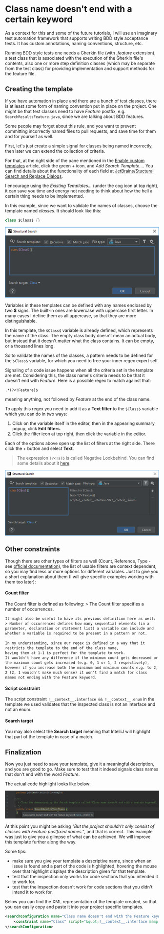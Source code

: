 # Class name doesn't end with a certain keyword

As a context for this and some of the future tutorials, I will use an imaginary test automation framework that supports writing BDD style acceptance tests. It has custom annotations, naming conventions, structure, etc.

Running BDD style tests one needs a Gherkin file (with *.feature* extension), a test class that is associated with the execution of the Gherkin file's contents,
also one or more step definition classes (which may be separate from the test class) for providing implementation and support methods for the feature file.

## Creating the template
If you have automation in place and there are a bunch of test classes, there is at least some form of naming convention put in place on the project. One might be that test classes need to have *Feature* postfix,
e.g. `SearchResultsFeature.java`, since we are talking about BDD features.

Some people may forget about this rule, and you want to prevent committing incorrectly named files to pull requests, and save time for them and for yourself as well.

First, let's just create a simple signal for classes being named incorrectly, then later we can extend the collection of criteria.

For that, at the right side of the pane mentioned in the [Enable custom templates](/picimako/intellij-inspections/wiki/Enable-custom-templates) article, click the green + icon, and *Add Search Template...*.
You can find details about the functionality of each field at [JetBrains/Stuctural Search and Replace Dialogs](https://www.jetbrains.com/help/idea/structural-search-and-replace-dialogs.html).

I encourage using the *Existing Templates...* (under the cog icon at top right), it can save you time and energy not needing to think about how the hell a certain thing needs to be implemented.

In this example, since we want to validate the names of classes, choose the template named *classes*. It should look like this:
```java
class $Class$ {}
```

![editor](images/01-Class_name_doesn't_end_with_a_certain_keyword_Editor.PNG)

Variables in these templates can be defined with any names enclosed by two **$** signs. The built-in ones are lowercase with uppercase first letter. In many cases I define them as all uppercase, so that they are more distinguishable.

In this template, the `$Class$` variable is already defined, which represents the name of the class. The empty class body doesn't mean an actual body, but instead that it doesn't matter what the class contains. It can be empty, or a thousand lines long.

So to validate the names of the classes, a pattern needs to be defined for the `$Class$` variable, for which you need to free your inner regex expert self.

Signaling of a code issue happens when all the criteria set in the template are met. Considering this, the class name's criteria needs to be that it doesn't end with *Feature*. Here is a possible regex to match against that:
```
.*(?<!Feature)$
```
meaning anything, not followed by *Feature* at the end of the class name.

To apply this regex you need to add it as a **Text filter** to the `$Class$` variable which you can do in two ways:

   1. Click on the variable itself in the editor, then in the appearing summary popup, click **Edit filters**.
   2. Click the filter icon at top right, then click the variable in the editor.

Each of the options above open up the list of filters at the right side. There click the + button and select **Text**.

> The expression `(?<!a)b` is called Negative Lookbehind. You can find some details about it [here](https://www.regular-expressions.info/lookaround.html).

![edit variables](images/01-Class_name_doesn't_end_with_a_certain_keyword_Edit_variables.PNG)

## Other constraints

Though there are other types of filters as well (Count, Reference, Type - see [official documentation](https://www.jetbrains.com/help/idea/search-templates.html#ssr_filters)), the list of usable filters are context dependent,
so you may find less or more options for different variables. Just to give you a short explanation about them (I will give specific examples working with them too later):

#### Count filter
The Count filter is defined as following:
    > The Count filter specifies a number of occurrences.

    It might also be useful to have its previous definition here as well:
    > Number of occurrences defines how many sequential elements (in a parameter, declaration or statement list) a variable can include and whether a variable is required to be present in a pattern or not.

    In my understanding, since our regex is defined in a way that it restricts the template to the end of the class name,
    having them at 1-1 is perfect for the template to work.
    It wouldn't have any difference if the minimum count gets decreased or the maximum count gets increased (e.g. 0, 1 or 1, 2 respectively),
    however if you increase both the minimum and maximum counts e.g. to 2, 2 (2, 1 wouldn't make much sense) it won't find a match for class names not ending with the Feature keyword.

#### Script constraint
The script constraint `!__context__.interface && !__context__.enum` in the template we used validates that the inspected class is not an interface and not an enum.

#### Search target
You may also select the **Search target** meaning that IntelliJ will highlight that part of the template in case of a match.

## Finalization

Now you just need to save your template, give it a meaningful description, and you are good to go. Make sure to test that it indeed signals class names that don't end with the word *Feature*.

The actual code highlight looks like below:

![code highlight](images/01-Class_name_doesn't_end_with_a_certain_keyword_Highlight.png)

At this point you might be asking *"But the project shouldn't only consist of classes with Feature postfixed names."*, and that is correct. This example was just to give you a glimpse of what can be achieved. We will improve this template further along the way.

Some tips:
- make sure you give your template a descriptive name, since when an issue is found and a part of the code is highlighted, hovering the mouse over that highlight displays the description given for that template.
- test that the inspection only works for code sections that you intended it to work for.
- test that the inspection doesn't work for code sections that you didn't intend it to work for.

Below you can find the XML representation of the template created, so that you can easily copy and paste it into your project specific templates.

```xml
<searchConfiguration name="Class name doesn't end with the Feature keyword" text="class $Class$ {}" recursive="false" caseInsensitive="true" type="JAVA">
    <constraint name="Class" script="&quot;!__context__.interface &amp;&amp; !__context__.enum&quot;" regexp=".*(?&lt;!Feature)$" target="true" within="" contains="" />
</searchConfiguration>
```
